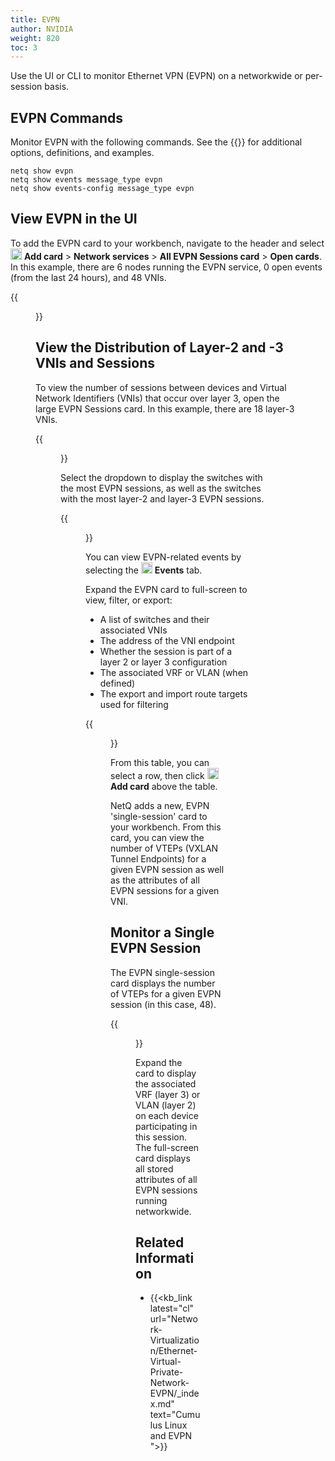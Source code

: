 ```yaml
---
title: EVPN
author: NVIDIA
weight: 820
toc: 3
---
```


Use the UI or CLI to monitor Ethernet VPN (EVPN) on a networkwide or per-session basis. 
## EVPN Commands

Monitor EVPN with the following commands. See the {{<link title="show/#netq-show-evpn" text="command line reference">}} for additional options, definitions, and examples.

```
netq show evpn
netq show events message_type evpn
netq show events-config message_type evpn
```
## View EVPN in the UI

To add the EVPN card to your workbench, navigate to the header and select <img src="https://icons.cumulusnetworks.com/44-Entertainment-Events-Hobbies/02-Card-Games/card-game-diamond.svg" height="18" width="18"/> **Add card** > **Network services** > **All EVPN Sessions card** > **Open cards**. In this example, there are 6 nodes running the EVPN service, 0 open events (from the last 24 hours), and 48 VNIs.

{{<figure src="/images/netq/evpn-med-card-450.png" width="200">}}

## View the Distribution of Layer-2 and -3 VNIs and Sessions

To view the number of sessions between devices and Virtual Network Identifiers (VNIs) that occur over layer 3, open the large EVPN Sessions card. In this example, there are 18 layer-3 VNIs.

{{<figure src="/images/netq/evpn-large-outline-450.png" width="650">}}

Select the dropdown to display the switches with the most EVPN sessions, as well as the switches with the most layer-2 and layer-3 EVPN sessions.

{{<figure src="/images/netq/evpn-large-dropdown-450.png" width="500">}}

You can view EVPN-related events by selecting the <img src="https://icons.cumulusnetworks.com/01-Interface-Essential/20-Alert/alarm-bell.svg" height="18" width="18"/> **Events** tab.

Expand the EVPN card to full-screen to view, filter, or export:

- A list of switches and their associated VNIs
- The address of the VNI endpoint
- Whether the session is part of a layer 2 or layer 3 configuration
- The associated VRF or VLAN (when defined)
- The export and import route targets used for filtering

{{<figure src="/images/netq/fullscreen-evpn-450.png" width="1300">}}

From this table, you can select a row, then click <img src="https://icons.cumulusnetworks.com/44-Entertainment-Events-Hobbies/02-Card-Games/card-game-diamond.svg" height="18" width="18"/> **Add card** above the table.

NetQ adds a new, EVPN 'single-session' card to your workbench. From this card, you can view the number of VTEPs (VXLAN Tunnel Endpoints) for a given EVPN session as well as the attributes of all EVPN sessions for a given VNI.

## Monitor a Single EVPN Session

The EVPN single-session card displays the number of VTEPs for a given EVPN session (in this case, 48). 

{{<figure src="/images/netq/evpn-single-session-450.png" width="200">}}

Expand the card to display the associated VRF (layer 3) or VLAN (layer 2) on each device participating in this session. The full-screen card displays all stored attributes of all EVPN sessions running networkwide.
## Related Information

- {{<kb_link latest="cl" url="Network-Virtualization/Ethernet-Virtual-Private-Network-EVPN/_index.md" text="Cumulus Linux and EVPN ">}}
